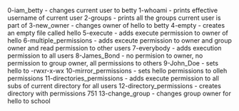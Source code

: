 0-iam_betty - changes current user to betty
1-whoami - prints effective username of current user
2-groups - prints all the groups current user is part of
3-new_owner - changes owner of hello to betty
4-empty - creates an empty file called hello
5-execute - adds execute permission to owner of hello
6-multiple_permissions - adds exceute permission to owner and group owner and read permission to other users
7-everybody - adds execution permission to all users
8-James_Bond - no permision to owner, no permission to group owner, all permissions to others
9-John_Doe - sets hello to -rwxr-x-wx
10-mirror_permissions - sets hello permissions to olleh permissions
11-directories_permissions - adds execute permission to all subs of current directory for all users
12-directory_permissions - creates directory with permissions 751
13-change_group - changes group owner for hello to school